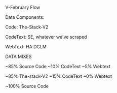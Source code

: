 V-February Flow

Data Components:

Code:
The-Stack-V2

CodeText:
SE, whatever we've scraped

WebText:
HA DCLM

DATA MIXES

~85% Source Code
~10% CodeText
~5% Webtext

~85% The-stack-V2
~15% CodeText
~0% Webtext

~100% Source Code